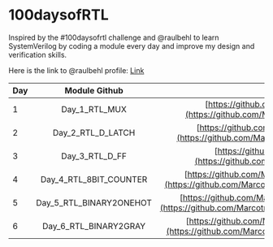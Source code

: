 # 100daysofRTL
Inspired by the #100daysofrtl challenge and @raulbehl to learn SystemVerilog by coding a module every day and improve my design and verification skills.

Here is the link to @raulbehl profile: [Link](https://github.com/raulbehl)

| Day  | Module Github  | Link|
| :------------ |:---------------:| :-----:|
| 1     | Day_1_RTL_MUX| [https://github.com/Marcotronics/100daysofRTL/001_RTL_MUX](https://github.com/Marcotronics/100daysofRTL/tree/main/001_RTL_MUX) |
| 2    | Day_2_RTL_D_LATCH| [https://github.com/Marcotronics/100daysofRTL/002_RTL_D_LATCH](https://github.com/Marcotronics/100daysofRTL/tree/main/002_RTL_D_LATCH) |
| 3    | Day_3_RTL_D_FF| [https://github.com/Marcotronics/100daysofRTL/003_D_FF](https://github.com/Marcotronics/100daysofRTL/tree/main/003_D_FF) |
| 4   | Day_4_RTL_8BIT_COUNTER| [https://github.com/Marcotronics/100daysofRTL/004_RTL_8BIT_COUNTER](https://github.com/Marcotronics/100daysofRTL/tree/main/004_RTL_8BIT_COUNTER) |
| 5   | Day_5_RTL_BINARY2ONEHOT| [https://github.com/Marcotronics/100daysofRTL/005_RTL_BINARY2ONEHOT](https://github.com/Marcotronics/100daysofRTL/tree/main/005_RTL_BINARY2ONEHOT) |
| 6   | Day_6_RTL_BINARY2GRAY| [https://github.com/Marcotronics/100daysofRTL/006_RTL_BINARY2GRAY](https://github.com/Marcotronics/100daysofRTL/tree/main/006_RTL_BINARY2GRAY) |
